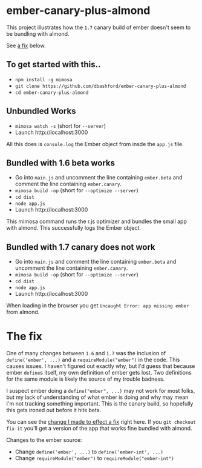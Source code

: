 ember-canary-plus-almond
================

This project illustrates how the `1.7` canary build of ember doesn't seem to be bundling with almond.  

See [a fix](https://github.com/dbashford/ember-canary-plus-almond#the-fix) below.

## To get started with this..

* `npm install -g mimosa`
* `git clone https://github.com/dbashford/ember-canary-plus-almond`
* `cd ember-canary-plus-almond`

## Unbundled Works

* `mimosa watch -s` (short for `--server`)
* Launch http://localhost:3000

All this does is `console.log` the Ember object from insde the `app.js` file.

## Bundled with 1.6 beta works

* Go into `main.js` and uncomment the line containing `ember.beta` and comment the line containing `ember.canary`.
* `mimosa build -op` (short for `--optimize --server`)
* `cd dist`
* `node app.js`
* Launch http://localhost:3000

This mimosa command runs the r.js optimizer and bundles the small app with almond. This successfully logs the Ember object.

## Bundled with 1.7 canary does not work

* Go into `main.js` and comment the line containing `ember.beta` and uncomment the line containing `ember.canary`.
* `mimosa build -op` (short for `--optimize --server`)
* `cd dist`
* `node app.js`
* Launch http://localhost:3000

When loading in the browser you get `Uncaught Error: app missing ember` from almond.

# The fix

One of many changes between `1.6` and `1.7` was the inclusion of `define('ember', ...)` and a `requireModule("ember")` in the code.  This causes issues.  I haven't figured out exactly why, but I'd guess that because ember `define`s itself, my own definition of ember gets lost.  Two definitions for the same module is likely the source of my trouble badness.

I suspect ember doing a `define("ember", ...)` may not work for most folks, but my lack of understanding of what ember is doing and why may mean I'm not tracking something important.  This is the canary build, so hopefully this gets ironed out before it hits beta.

You can see the [change I made to effect a fix](https://github.com/dbashford/ember-canary-plus-almond/commit/c0a494d5f4bb17d155bf64ff8305b844f3c7aa3a#diff-d3e32a8bff1fe1e269b30fc403dfeafeL41139) right here.  If you `git checkout fix-it` you'll get a version of the app that works fine bundled with almond.

Changes to the ember source:

* Change `define('ember', ...)` to `define('ember-int', ...)`
* Change `requireModule("ember")` to `requireModule("ember-int")`
